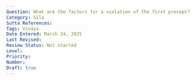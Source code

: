 ```yaml
---
Question: What are the factors for a violation of the first precept?
Category: Sīla
Sutta References:
Tags: Vināya
Date Entered: March 24, 2025
Last Revised:
Review Status: Not started
Level: 
Priority: 
Number: 
Draft: true
---
```

